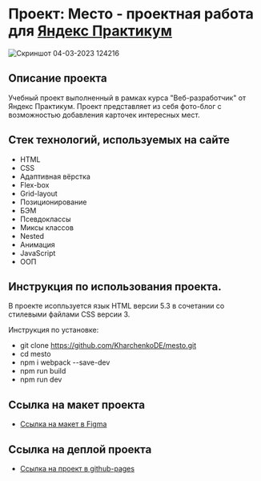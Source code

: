 # Проект: Место - проектная работа для [Яндекс Практикум](https://practicum.yandex.ru/)
![Скриншот 04-03-2023 124216]([https://disk.yandex.ru/client/disk/GIT%20images?idApp=client&dialog=slider&idDialog=%2Fdisk%2FGIT%20images%2FMesto.jpg](https://disk.yandex.ru/i/1hQJX7KTb7UZ1A))

## Описание проекта
Учебный проект выполненный в рамках курса "Веб-разработчик" от Яндекс Практикум. Проект представляет из себя фото-блог с возможностью добавления карточек интересных мест.

## Стек технологий, используемых на сайте
* HTML
* CSS
* Адаптивная вёрстка
* Flex-box
* Grid-layout
* Позиционирование
* БЭМ
* Псевдоклассы
* Миксы классов
* Nested 
* Анимация
* JavaScript
* ООП

## Инструкция по использования проекта.  
В проекте исопльзуется язык HTML версии 5.3 в сочетании со стилевыми файлами CSS версии 3.

Инструкция по установке:
* git clone https://github.com/KharchenkoDE/mesto.git
* cd mesto
* npm i webpack --save-dev
* npm run build
* npm run dev

## Ссылка на макет проекта 
* [Ссылка на макет в Figma](https://www.figma.com/file/2cn9N9jSkmxD84oJik7xL7/JavaScript.-Sprint-4?type=design&node-id=0-1&mode=design)

## Ссылка на деплой проекта
* [Ссылка на проект в github-pages](https://kharchenkode.github.io/mesto/)
